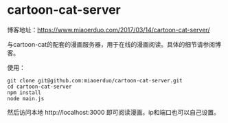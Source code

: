 # cartoon-cat-server

博客地址：https://www.miaoerduo.com/2017/03/14/cartoon-cat-server/

与cartoon-cat的配套的漫画服务器，用于在线的漫画阅读。具体的细节请参阅博客。

使用：

```
git clone git@github.com:miaoerduo/cartoon-cat-server.git
cd cartoon-cat-server
npm install
node main.js
```

然后访问本地 http://localhost:3000 即可阅读漫画。ip和端口也可以自己设置。
